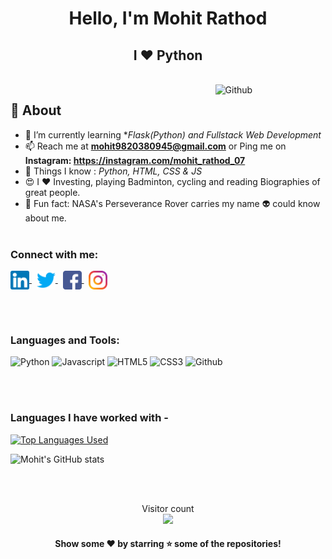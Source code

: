 <h1 align="center">Hello, I'm Mohit Rathod</h1>
<h2 align="center">I ❤️ Python</h2>
<br>

<img width="35%" align="right" alt="Github" src="https://user-images.githubusercontent.com/48678280/88862734-4903af80-d201-11ea-968b-9c939d88a37c.gif"/>

## 🧐 About
- 🌱 I’m currently learning **Flask(Python) and Fullstack Web Development*
- 📫 Reach me at **mohit9820380945@gmail.com** or Ping me on **Instagram: https://instagram.com/mohit_rathod_07**
- 👀 Things I know : <i> Python, HTML, CSS & JS </i>
- 😍 I ❤️ Investing, playing Badminton, cycling and reading Biographies of great people.
- 🌙 Fun fact: NASA's Perseverance Rover carries my name 👽 could know about me.
<br><br>

<h3 align="left">Connect with me:</h3>
<p align="left">
    <a href="https://www.linkedin.com/in/mohit-rathod-4b3599192//" target="blank">
      <img align="center" src="img/linkedin.png" alt="LinkedIn : @mohit-rathod-4b3599192" height="30" width="30" />
    </a>&nbsp
    <a href="https://twitter.com/mohitrathod07">
      <img align="center" src="img/twitter.png" alt="Twitter : @mohitrathod07" width="30" height="30"/>
    </a>&nbsp
    <a href="https://www.facebook.com/mohitrathod07" target="blank">
      <img align="center" src="img/facebook.png" alt="Facebook : @mohitrathod07" height="30" width="30" />
    </a>&nbsp
    <a href="https://www.instagram.com/mohit_rathod_07/" target="blank">
      <img align="center" src="img/instagram.png" alt="Instagram : @mohit_rathod_07" height="30" width="30" />
    </a>
</p>
<br><br>

<h3 align="left">Languages and Tools:</h3>
<p align="left">
    <img src="https://img.shields.io/badge/Python-14354C?style=for-the-badge&logo=python&logoColor=white" alt="Python" height="30"/>
    <img src="https://img.shields.io/badge/JavaScript-323330?style=for-the-badge&logo=javascript&logoColor=F7DF1E" alt="Javascript" height="30"/>
    <img src="https://img.shields.io/badge/HTML5-E34F26?style=for-the-badge&logo=html5&logoColor=white" alt="HTML5" height="30"/>
    <img src="https://img.shields.io/badge/CSS3-1572B6?style=for-the-badge&logo=css3&logoColor=white" alt="CSS3" height="30"/>
    <img src="https://img.shields.io/badge/GitHub-100000?style=for-the-badge&logo=github&logoColor=white" alt="Github" height="30"/>
</p>
<br><br>

### Languages I have worked with -

[![Top Languages Used](https://github-readme-stats.vercel.app/api/top-langs/?username=mohitrathod7&layout=compact)](https://github.com/anuraghazra/github-readme-stats)

![Mohit's GitHub stats](https://github-readme-stats.vercel.app/api?username=mohitrathod7&show_icons=true&bg_color=30,e96443,904e95&title_color=fff&text_color=fff&count_private=true&include_all_commits=true)

<br><br>

<p align="center">Visitor count<br><img src="https://profile-counter.glitch.me/mohitrathod7/count.svg"/></p>

<h4 align="center">Show some ❤️ by starring ⭐ some of the repositories!</h4>
